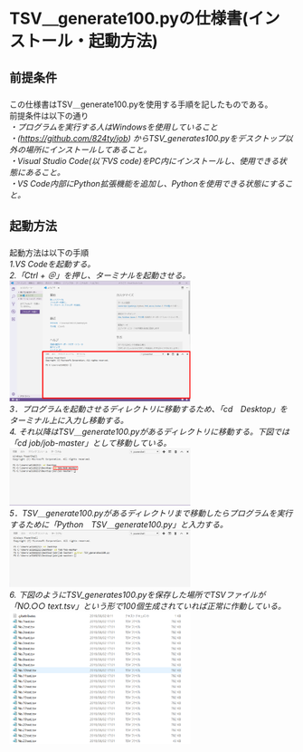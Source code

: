 #  TSV＿generate100.pyの仕様書(インストール・起動方法)<h2>

##  前提条件<h3>
  この仕様書はTSV＿generate100.pyを使用する手順を記したものである。<br>
  前提条件は以下の通り<br>
  *・プログラムを実行する人はWindowsを使用していること<br>
  ・(https://github.com/824ty/job) からTSV_generates100.pyをデスクトップ以外の場所にインストールしてあること。<br>
  ・Visual Studio Code(以下VS code)をPC内にインストールし、使用できる状態にあること。<br>
  ・VS Code内部にPython拡張機能を追加し、Pythonを使用できる状態にすること。<br>*
##  起動方法<h3>
  起動方法は以下の手順<br>
  *1.VS Codeを起動する。<br>*
  *2.「Ctrl + ＠」を押し、ターミナルを起動させる。<br>*
  *<img src="tarminal.png" width="320px" ><br>*
  *3．プログラムを起動させるディレクトリに移動するため、「cd　Desktop」をターミナル上に入力し移動する。<br>*
  *4. それ以降はTSV＿generate100.pyがあるディレクトリに移動する。下図では「cd job/job-master」として移動している。<br>*
  <img src="cdcarent.png" width="320px" ><br>
  *5．TSV＿generate100.pyがあるディレクトリまで移動したらプログラムを実行するために「Python　TSV＿generate100.py」と入力する。<br>*
  <img src="VScodePython.png" width="320px" ><br>
  *6. 下図のようにTSV_generates100.pyを保存した場所でTSVファイルが「NO.○○ text.tsv」という形で100個生成されていれば正常に作動している。<br>*
  <img src="tsvfile.png" width="320px" ><br>
  
